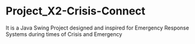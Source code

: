 # Project_X2-Crisis-Connect
It is a Java Swing Project designed and inspired for Emergency Response Systems during times of Crisis and Emergency

